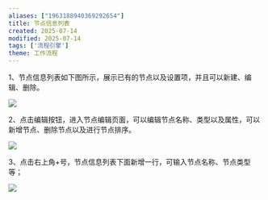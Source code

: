 ```yaml
---
aliases: ["1963188940369292654"]
title: 节点信息列表
created: 2025-07-14
modified: 2025-07-14
tags: ['流程引擎']
theme: 工作流程
---
```


1、节点信息列表如下图所示，展示已有的节点以及设置项，并且可以新建、编辑、删除。

![](2613f1e229eae6feaa44965afc9c31a2.jpg)

2、点击编辑按钮，进入节点编辑页面，可以编辑节点名称、类型以及属性，可以新增节点、删除节点以及进行节点排序。

![](fa07a9209e6ba83b7804b6d4c0776302.jpg)

3、点击右上角+号，节点信息列表下面新增一行，可输入节点名称、节点类型等；

![](9102b4a3cec0522f539825c9aca32201.jpg)